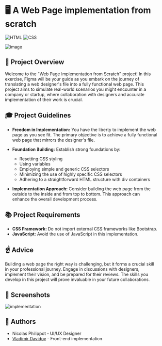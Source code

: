# :desktop_computer: A Web Page implementation from scratch

![HTML](https://img.shields.io/badge/HTML-5-blue?style=for-the-badge&logo=html5&logoColor=white)
![CSS](https://img.shields.io/badge/CSS-3-blue?style=for-the-badge&logo=css3&logoColor=white)

![image](https://github.com/v-dav/holbertonschool-web_front_end/assets/115344057/63677b34-8c99-4b32-91ee-5bb730745355)

## 🧐 Project Overview

Welcome to the "Web Page Implementation from Scratch" project! In this exercise, Figma will be your guide as you embark on the journey of translating a web designer's file into a fully functional web page. This project aims to simulate real-world scenarios you might encounter in a company or startup, where collaboration with designers and accurate implementation of their work is crucial.


## 🎓 Project Guidelines

- **Freedom in Implementation:** You have the liberty to implement the web page as you see fit. The primary objective is to achieve a fully functional web page that mirrors the designer's file.

- **Foundation Building:** Establish strong foundations by:
  - Resetting CSS styling
  - Using variables
  - Employing simple and generic CSS selectors
  - Minimizing the use of highly specific CSS selectors
  - Adhering to a straightforward HTML structure with div containers

- **Implementation Approach:** Consider building the web page from the outside to the inside and from top to bottom. This approach can enhance the overall development process.

## 📚 Project Requirements

- **CSS Framework:** Do not import external CSS frameworks like Bootstrap.
- **JavaScript:** Avoid the use of JavaScript in this implementation.

## ☝️ Advice

Building a web page the right way is challenging, but it forms a crucial skill in your professional journey. Engage in discussions with designers, implement their vision, and be prepared for their reviews. The skills you develop in this project will prove invaluable in your future collaborations.


## 📸 Screenshots
![implementation](https://github.com/v-dav/holbertonschool-web_front_end/assets/115344057/35b25a89-434d-452b-ab8c-639cae9e39f6)


##  🙇 Authors

- Nicolas Philippot - UI/UX Designer
- [Vladimir Davidov](https://github.com/v-dav) - Front-end implementation

